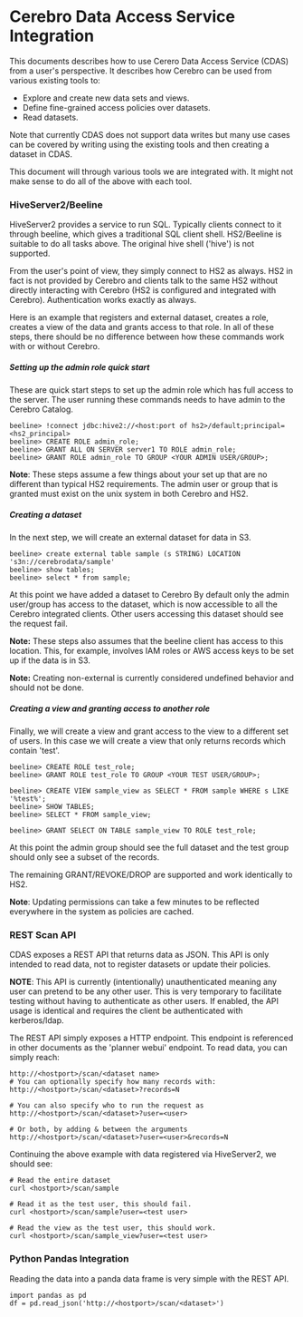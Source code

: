 # Cerebro Data Access Service Integration
This documents describes how to use Cerero Data Access Service (CDAS) from a user's
perspective. It describes how Cerebro can be used from various existing tools to:
  - Explore and create new data sets and views.
  - Define fine-grained access policies over datasets.
  - Read datasets.

Note that currently CDAS does not support data writes but many use cases can be
covered by writing using the existing tools and then creating a dataset in CDAS.

This document will through various tools we are integrated with. It might not
make sense to do all of the above with each tool.

### HiveServer2/Beeline
HiveServer2 provides a service to run SQL. Typically clients connect to it through
beeline, which gives a traditional SQL client shell. HS2/Beeline is suitable to
do all tasks above. The original hive shell ('hive') is not supported.

From the user's point of view, they simply connect to HS2 as always. HS2 in fact
is not provided by Cerebro and clients talk to the same HS2 without directly 
interacting with Cerebro (HS2 is configured and integrated with Cerebro). Authentication
works exactly as always.

Here is an example that registers and external dataset, creates a role, creates
a view of the data and grants access to that role. In all of these steps, there
should be no difference between how these commands work with or without Cerebro.

##### Setting up the admin role quick start
These are quick start steps to set up the admin role which has full access to
the server. The user running these commands needs to have admin to the Cerebro
Catalog.

```
beeline> !connect jdbc:hive2://<host:port of hs2>/default;principal=<hs2_principal>
beeline> CREATE ROLE admin_role;
beeline> GRANT ALL ON SERVER server1 TO ROLE admin_role;
beeline> GRANT ROLE admin_role TO GROUP <YOUR ADMIN USER/GROUP>;
```

**Note**: These steps assume a few things about your set up that are no different than 
typical HS2 requirements. The admin user or group that is granted must exist on the unix
system in both Cerebro and HS2.

##### Creating a dataset
In the next step, we will create an external dataset for data in S3.
```
beeline> create external table sample (s STRING) LOCATION 's3n://cerebrodata/sample'
beeline> show tables;
beeline> select * from sample;
```

At this point we have added a dataset to Cerebro By default only the admin user/group
has access to the dataset, which is now accessible to all the Cerebro integrated clients.
Other users accessing this dataset should see the request fail.

**Note:** These steps also assumes that the beeline client has access to this location. 
This, for example,  involves IAM roles or AWS access keys to be set up if the data is in 
S3.

**Note:** Creating non-external is currently considered undefined behavior and should
not be done.

##### Creating a view and granting access to another role
Finally, we will create a view and grant access to the view to a different set of users.
In this case we will create a view that only returns records which contain 'test'.
```
beeline> CREATE ROLE test_role;
beeline> GRANT ROLE test_role TO GROUP <YOUR TEST USER/GROUP>;

beeline> CREATE VIEW sample_view as SELECT * FROM sample WHERE s LIKE '%test%';
beeline> SHOW TABLES;
beeline> SELECT * FROM sample_view;

beeline> GRANT SELECT ON TABLE sample_view TO ROLE test_role;
```

At this point the admin group should see the full dataset and the test group
should only see a subset of the records.

The remaining GRANT/REVOKE/DROP are supported and work identically to HS2.

**Note**: Updating permissions can take a few minutes to be reflected everywhere
in the system as policies are cached.

### REST Scan API
CDAS exposes a REST API that returns data as JSON. This API is only intended to
read data, not to register datasets or update their policies.

**NOTE**: This API is currently (intentionally) unauthenticated meaning any user can
pretend to be any other user. This is very temporary to facilitate testing without
having to authenticate as other users. If enabled, the API usage is identical and
 requires the client be authenticated with kerberos/ldap.

The REST API simply exposes a HTTP endpoint. This endpoint is referenced in other
documents as the 'planner webui' endpoint. To read data, you can simply reach:
```
http://<hostport>/scan/<dataset name>
# You can optionally specify how many records with:
http://<hostport>/scan/<dataset>?records=N

# You can also specify who to run the request as
http://<hostport>/scan/<dataset>?user=<user>

# Or both, by adding & between the arguments
http://<hostport>/scan/<dataset>?user=<user>&records=N
```

Continuing the above example with data registered via HiveServer2, we should see:
```
# Read the entire dataset
curl <hostport>/scan/sample

# Read it as the test user, this should fail.
curl <hostport>/scan/sample?user=<test user>

# Read the view as the test user, this should work.
curl <hostport>/scan/sample_view?user=<test user>
```

### Python Pandas Integration
Reading the data into a panda data frame is very simple with the REST API. 
```
import pandas as pd
df = pd.read_json('http://<hostport>/scan/<dataset>')
```

